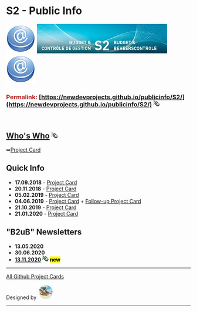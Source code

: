 <style>
img[src*="#look"] {
   border-top: 10px #b22222 solid;
   border-bottom: 10px #b22222 solid;
}

</style>

# S2 - Public Info

![](S2/at.png#look) ![](S2/header.jpg#look) ![](S2/at.png#look)

### <font color="#b22222"><b>Permalink:</b></font> [https://newdevprojects.github.io/publicinfo/S2/](https://newdevprojects.github.io/publicinfo/S2/) ![](S2/B2usualB/click.gif)

&nbsp;

## [Who's Who](S2/whoswho.md) ![](S2/B2usualB/click.gif)

&#10149;[Project Card](https://github.com/Newdevprojects/publicinfo/projects/1#card-25592022)

## Quick Info

* **17.09.2018** - [Project Card](https://github.com/Newdevprojects/publicinfo/projects/1#card-25591770)  
* **20.11.2018** - [Project Card](https://github.com/Newdevprojects/publicinfo/projects/1#card-25591831)
* **05.02.2019** - [Project Card](https://github.com/Newdevprojects/publicinfo/projects/1#card-25591859)
* **04.06.2019** - [Project Card](https://github.com/Newdevprojects/publicinfo/projects/1#card-25591892) + [Follow-up Project Card](https://github.com/Newdevprojects/publicinfo/projects/1#card-25591632)
* **21.10.2019** - [Project Card](https://github.com/Newdevprojects/publicinfo/projects/1#card-29636187)
* **21.01.2020** - [Project Card](https://github.com/Newdevprojects/publicinfo/projects/1#card-32431749)

## "B2uB" Newsletters

* **13.05.2020**
* **30.06.2020**
* [**13.11.2020**](S2/B2usualB/Back_to_Usual3.md) ![](S2/B2usualB/click.gif) <mark><b>new</b></mark>

---

[All Github Project Cards](https://github.com/Newdevprojects/publicinfo/projects/1)  

Designed by ![](rd_40x40.png "Robert Dumoulin, Correspondant Communication S2")

---


